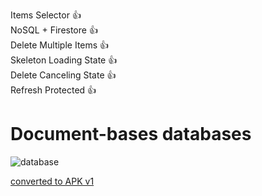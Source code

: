 Items Selector  :+1:<br>
NoSQL + Firestore :+1: <br>
Delete Multiple Items :+1:<br>
Skeleton Loading State  :+1:<br>
Delete Canceling State :+1:<br>
Refresh Protected :+1:<br>

# Document-bases databases
![database](https://user-images.githubusercontent.com/71011043/201272064-33d7e78e-ff79-49e1-9cfc-d7b6965cf386.png)



[converted to APK v1](https://drive.google.com/drive/folders/1bl4e6mg2v8FKn_CPRTDHl7bN8VMUPArO?usp=sharing)


